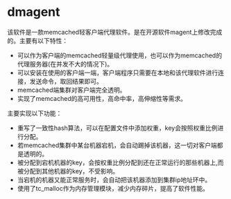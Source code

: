 dmagent
=======

该软件是一款memcached轻客户端代理软件。是在开源软件magent上修改完成的。主要有以下特性：
* 可以作为客户端的memcached轻量级代理使用，也可以作为memcached的代理服务器(在并发不大的情况下)。
* 可以安装在使用的客户端一端，客户端程序只需要在本地和该代理软件进行连接，发送命令，取回结果即可。
* memcached端集群对客户端完全透明。
* 实现了memcached的高可用性，高命中率，高伸缩性等需求。

主要实现以下功能：

* 重写了一致性hash算法，可以在配置文件中添加权重，key会按照权重比例进行分配。
* 若memcached集群中某台机器宕机，会自动踢掉该机器，这一切对客户端都是透明的。
* 被分配到宕机机器的key，会按权重比例分配到还在正常运行的那些机器上,而被分配到其他机器的key，不受影响。
* 当宕机的机器又能正常服务时，会自动把该机器添加到集群ip地址环中。
* 使用了tc_malloc作为内存管理模块，减少内存碎片，提高了软件性能。

